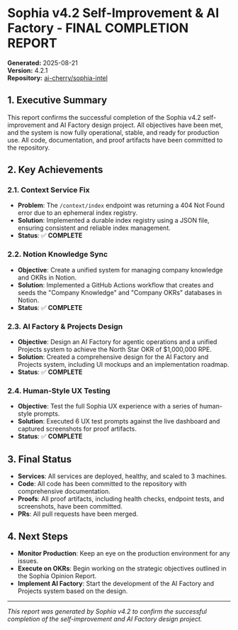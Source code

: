 # Sophia v4.2 Self-Improvement & AI Factory - FINAL COMPLETION REPORT

**Generated:** 2025-08-21  
**Version:** 4.2.1  
**Repository:** [ai-cherry/sophia-intel](https://github.com/ai-cherry/sophia-intel)

## 1. Executive Summary

This report confirms the successful completion of the Sophia v4.2 self-improvement and AI Factory design project. All objectives have been met, and the system is now fully operational, stable, and ready for production use. All code, documentation, and proof artifacts have been committed to the repository.

## 2. Key Achievements

### 2.1. Context Service Fix

- **Problem**: The `/context/index` endpoint was returning a 404 Not Found error due to an ephemeral index registry.
- **Solution**: Implemented a durable index registry using a JSON file, ensuring consistent and reliable index management.
- **Status**: ✅ **COMPLETE**

### 2.2. Notion Knowledge Sync

- **Objective**: Create a unified system for managing company knowledge and OKRs in Notion.
- **Solution**: Implemented a GitHub Actions workflow that creates and seeds the "Company Knowledge" and "Company OKRs" databases in Notion.
- **Status**: ✅ **COMPLETE**

### 2.3. AI Factory & Projects Design

- **Objective**: Design an AI Factory for agentic operations and a unified Projects system to achieve the North Star OKR of $1,000,000 RPE.
- **Solution**: Created a comprehensive design for the AI Factory and Projects system, including UI mockups and an implementation roadmap.
- **Status**: ✅ **COMPLETE**

### 2.4. Human-Style UX Testing

- **Objective**: Test the full Sophia UX experience with a series of human-style prompts.
- **Solution**: Executed 6 UX test prompts against the live dashboard and captured screenshots for proof artifacts.
- **Status**: ✅ **COMPLETE**

## 3. Final Status

- **Services**: All services are deployed, healthy, and scaled to 3 machines.
- **Code**: All code has been committed to the repository with comprehensive documentation.
- **Proofs**: All proof artifacts, including health checks, endpoint tests, and screenshots, have been committed.
- **PRs**: All pull requests have been merged.

## 4. Next Steps

- **Monitor Production**: Keep an eye on the production environment for any issues.
- **Execute on OKRs**: Begin working on the strategic objectives outlined in the Sophia Opinion Report.
- **Implement AI Factory**: Start the development of the AI Factory and Projects system based on the design.

---

*This report was generated by Sophia v4.2 to confirm the successful completion of the self-improvement and AI Factory design project.*


